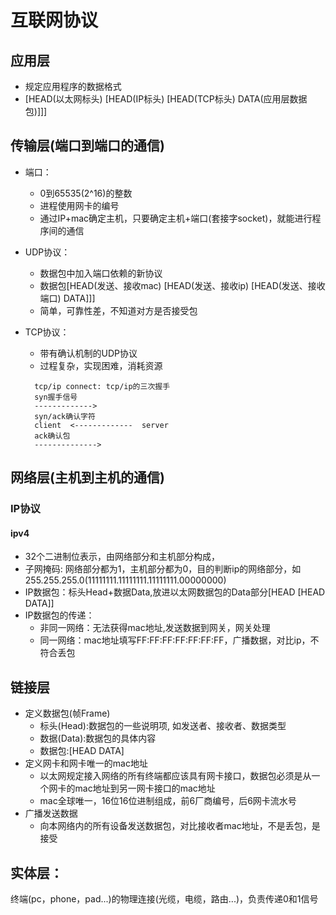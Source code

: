 # 互联网协议

## 应用层

+ 规定应用程序的数据格式
+ [HEAD(以太网标头) [HEAD(IP标头) [HEAD(TCP标头) DATA(应用层数据包)]]]

## 传输层(端口到端口的通信)

+ 端口：
  + 0到65535(2^16)的整数
  + 进程使用网卡的编号
  + 通过IP+mac确定主机，只要确定主机+端口(套接字socket)，就能进行程序间的通信
+ UDP协议：
  + 数据包中加入端口依赖的新协议
  + 数据包[HEAD(发送、接收mac) [HEAD(发送、接收ip) [HEAD(发送、接收端口) DATA]]]
  + 简单，可靠性差，不知道对方是否接受包

+ TCP协议：
  + 带有确认机制的UDP协议
  + 过程复杂，实现困难，消耗资源

  ```
    tcp/ip connect: tcp/ip的三次握手
    syn握手信号
    ------------->
    syn/ack确认字符
    client  <-------------  server
    ack确认包
    -------------->
  ```

## 网络层(主机到主机的通信)

### IP协议

#### ipv4

+ 32个二进制位表示，由网络部分和主机部分构成，
+ 子网掩码: 网络部分都为1，主机部分都为0，目的判断ip的网络部分，如255.255.255.0(11111111.11111111.11111111.00000000)
+ IP数据包：标头Head+数据Data,放进以太网数据包的Data部分[HEAD [HEAD DATA]]
+ IP数据包的传递：
  + 非同一网络：无法获得mac地址,发送数据到网关，网关处理
  + 同一网络：mac地址填写FF:FF:FF:FF:FF:FF:FF，广播数据，对比ip，不符合丢包

## 链接层

+ 定义数据包(帧Frame)
  + 标头(Head):数据包的一些说明项, 如发送者、接收者、数据类型
  + 数据(Data):数据包的具体内容
  + 数据包:[HEAD DATA]
+ 定义网卡和网卡唯一的mac地址
  + 以太网规定接入网络的所有终端都应该具有网卡接口，数据包必须是从一个网卡的mac地址到另一网卡接口的mac地址
  + mac全球唯一，16位16位进制组成，前6厂商编号，后6网卡流水号
+ 广播发送数据
  + 向本网络内的所有设备发送数据包，对比接收者mac地址，不是丢包，是接受

## 实体层：

终端(pc，phone，pad...)的物理连接(光缆，电缆，路由...)，负责传递0和1信号
